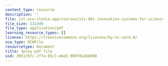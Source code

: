 ```yaml
---
content_type: resource
description: ''
file: /ol-ocw-studio-app/courses/sts-081-innovation-systems-for-science-technology-energy-manufacturing-and-health-spring-2017/305176fc2ffa05c1e6e590bf8a2b8d98_Qo2B2y6cLf4.pdf
file_size: 132349
file_type: application/pdf
learning_resource_types: []
license: https://creativecommons.org/licenses/by-nc-sa/4.0/
ocw_type: OCWFile
resourcetype: Document
title: 3play pdf file
uid: 305176fc-2ffa-05c1-e6e5-90bf8a2b8d98
---
```


